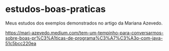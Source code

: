 # estudos-boas-praticas
Meus estudos dos exemplos demonstrados no artigo da Mariana Azevedo.

https://mari-azevedo.medium.com/tem-um-tempinho-para-conversarmos-sobre-boas-pr%C3%A1ticas-de-programa%C3%A7%C3%A3o-com-java-51c5bcc220ea
